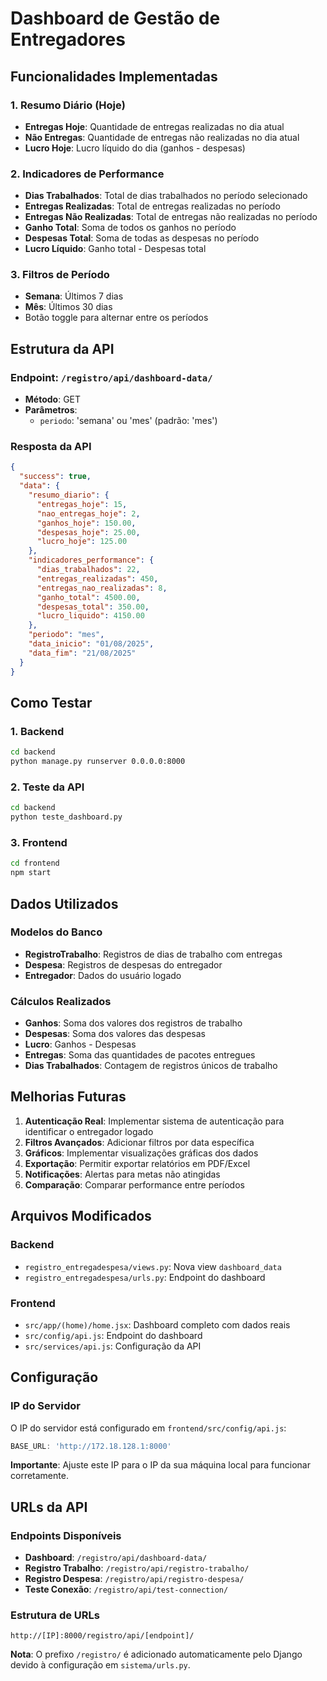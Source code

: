# Dashboard de Gestão de Entregadores

## Funcionalidades Implementadas

### 1. Resumo Diário (Hoje)
- **Entregas Hoje**: Quantidade de entregas realizadas no dia atual
- **Não Entregas**: Quantidade de entregas não realizadas no dia atual  
- **Lucro Hoje**: Lucro líquido do dia (ganhos - despesas)

### 2. Indicadores de Performance
- **Dias Trabalhados**: Total de dias trabalhados no período selecionado
- **Entregas Realizadas**: Total de entregas realizadas no período
- **Entregas Não Realizadas**: Total de entregas não realizadas no período
- **Ganho Total**: Soma de todos os ganhos no período
- **Despesas Total**: Soma de todas as despesas no período
- **Lucro Líquido**: Ganho total - Despesas total

### 3. Filtros de Período
- **Semana**: Últimos 7 dias
- **Mês**: Últimos 30 dias
- Botão toggle para alternar entre os períodos

## Estrutura da API

### Endpoint: `/registro/api/dashboard-data/`
- **Método**: GET
- **Parâmetros**: 
  - `periodo`: 'semana' ou 'mes' (padrão: 'mes')

### Resposta da API
```json
{
  "success": true,
  "data": {
    "resumo_diario": {
      "entregas_hoje": 15,
      "nao_entregas_hoje": 2,
      "ganhos_hoje": 150.00,
      "despesas_hoje": 25.00,
      "lucro_hoje": 125.00
    },
    "indicadores_performance": {
      "dias_trabalhados": 22,
      "entregas_realizadas": 450,
      "entregas_nao_realizadas": 8,
      "ganho_total": 4500.00,
      "despesas_total": 350.00,
      "lucro_liquido": 4150.00
    },
    "periodo": "mes",
    "data_inicio": "01/08/2025",
    "data_fim": "21/08/2025"
  }
}
```

## Como Testar

### 1. Backend
```bash
cd backend
python manage.py runserver 0.0.0.0:8000
```

### 2. Teste da API
```bash
cd backend
python teste_dashboard.py
```

### 3. Frontend
```bash
cd frontend
npm start
```

## Dados Utilizados

### Modelos do Banco
- **RegistroTrabalho**: Registros de dias de trabalho com entregas
- **Despesa**: Registros de despesas do entregador
- **Entregador**: Dados do usuário logado

### Cálculos Realizados
- **Ganhos**: Soma dos valores dos registros de trabalho
- **Despesas**: Soma dos valores das despesas
- **Lucro**: Ganhos - Despesas
- **Entregas**: Soma das quantidades de pacotes entregues
- **Dias Trabalhados**: Contagem de registros únicos de trabalho

## Melhorias Futuras

1. **Autenticação Real**: Implementar sistema de autenticação para identificar o entregador logado
2. **Filtros Avançados**: Adicionar filtros por data específica
3. **Gráficos**: Implementar visualizações gráficas dos dados
4. **Exportação**: Permitir exportar relatórios em PDF/Excel
5. **Notificações**: Alertas para metas não atingidas
6. **Comparação**: Comparar performance entre períodos

## Arquivos Modificados

### Backend
- `registro_entregadespesa/views.py`: Nova view `dashboard_data`
- `registro_entregadespesa/urls.py`: Endpoint do dashboard

### Frontend  
- `src/app/(home)/home.jsx`: Dashboard completo com dados reais
- `src/config/api.js`: Endpoint do dashboard
- `src/services/api.js`: Configuração da API

## Configuração

### IP do Servidor
O IP do servidor está configurado em `frontend/src/config/api.js`:
```javascript
BASE_URL: 'http://172.18.128.1:8000'
```

**Importante**: Ajuste este IP para o IP da sua máquina local para funcionar corretamente.

## URLs da API

### Endpoints Disponíveis
- **Dashboard**: `/registro/api/dashboard-data/`
- **Registro Trabalho**: `/registro/api/registro-trabalho/`
- **Registro Despesa**: `/registro/api/registro-despesa/`
- **Teste Conexão**: `/registro/api/test-connection/`

### Estrutura de URLs
```
http://[IP]:8000/registro/api/[endpoint]/
```

**Nota**: O prefixo `/registro/` é adicionado automaticamente pelo Django devido à configuração em `sistema/urls.py`.
